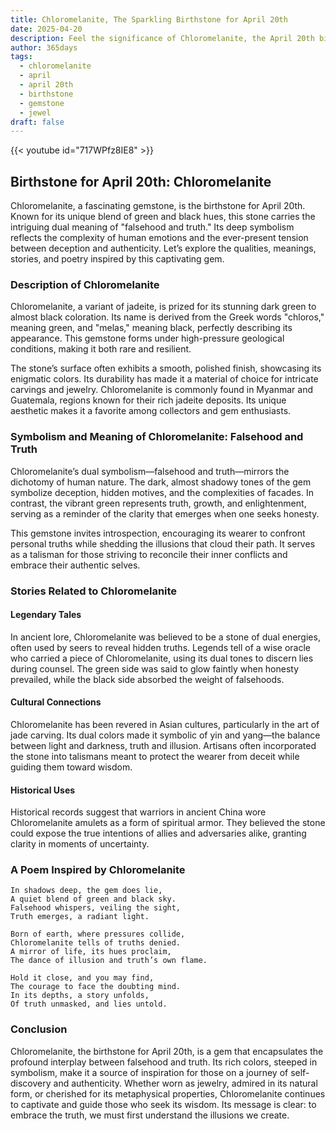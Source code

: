 ```yaml
---
title: Chloromelanite, The Sparkling Birthstone for April 20th
date: 2025-04-20
description: Feel the significance of Chloromelanite, the April 20th birthstone symbolizing Falsehood and truth. Let its beauty and meaning brighten your day.
author: 365days
tags:
  - chloromelanite
  - april
  - april 20th
  - birthstone
  - gemstone
  - jewel
draft: false
---
```


{{< youtube id="717WPfz8IE8" >}}

## Birthstone for April 20th: Chloromelanite

Chloromelanite, a fascinating gemstone, is the birthstone for April 20th. Known for its unique blend of green and black hues, this stone carries the intriguing dual meaning of "falsehood and truth." Its deep symbolism reflects the complexity of human emotions and the ever-present tension between deception and authenticity. Let’s explore the qualities, meanings, stories, and poetry inspired by this captivating gem.

### Description of Chloromelanite

Chloromelanite, a variant of jadeite, is prized for its stunning dark green to almost black coloration. Its name is derived from the Greek words "chloros," meaning green, and "melas," meaning black, perfectly describing its appearance. This gemstone forms under high-pressure geological conditions, making it both rare and resilient.

The stone’s surface often exhibits a smooth, polished finish, showcasing its enigmatic colors. Its durability has made it a material of choice for intricate carvings and jewelry. Chloromelanite is commonly found in Myanmar and Guatemala, regions known for their rich jadeite deposits. Its unique aesthetic makes it a favorite among collectors and gem enthusiasts.

### Symbolism and Meaning of Chloromelanite: Falsehood and Truth

Chloromelanite’s dual symbolism—falsehood and truth—mirrors the dichotomy of human nature. The dark, almost shadowy tones of the gem symbolize deception, hidden motives, and the complexities of facades. In contrast, the vibrant green represents truth, growth, and enlightenment, serving as a reminder of the clarity that emerges when one seeks honesty.

This gemstone invites introspection, encouraging its wearer to confront personal truths while shedding the illusions that cloud their path. It serves as a talisman for those striving to reconcile their inner conflicts and embrace their authentic selves.

### Stories Related to Chloromelanite

#### Legendary Tales

In ancient lore, Chloromelanite was believed to be a stone of dual energies, often used by seers to reveal hidden truths. Legends tell of a wise oracle who carried a piece of Chloromelanite, using its dual tones to discern lies during counsel. The green side was said to glow faintly when honesty prevailed, while the black side absorbed the weight of falsehoods.

#### Cultural Connections

Chloromelanite has been revered in Asian cultures, particularly in the art of jade carving. Its dual colors made it symbolic of yin and yang—the balance between light and darkness, truth and illusion. Artisans often incorporated the stone into talismans meant to protect the wearer from deceit while guiding them toward wisdom.

#### Historical Uses

Historical records suggest that warriors in ancient China wore Chloromelanite amulets as a form of spiritual armor. They believed the stone could expose the true intentions of allies and adversaries alike, granting clarity in moments of uncertainty.

### A Poem Inspired by Chloromelanite

```
In shadows deep, the gem does lie,  
A quiet blend of green and black sky.  
Falsehood whispers, veiling the sight,  
Truth emerges, a radiant light.  

Born of earth, where pressures collide,  
Chloromelanite tells of truths denied.  
A mirror of life, its hues proclaim,  
The dance of illusion and truth’s own flame.  

Hold it close, and you may find,  
The courage to face the doubting mind.  
In its depths, a story unfolds,  
Of truth unmasked, and lies untold.
```

### Conclusion

Chloromelanite, the birthstone for April 20th, is a gem that encapsulates the profound interplay between falsehood and truth. Its rich colors, steeped in symbolism, make it a source of inspiration for those on a journey of self-discovery and authenticity. Whether worn as jewelry, admired in its natural form, or cherished for its metaphysical properties, Chloromelanite continues to captivate and guide those who seek its wisdom. Its message is clear: to embrace the truth, we must first understand the illusions we create.